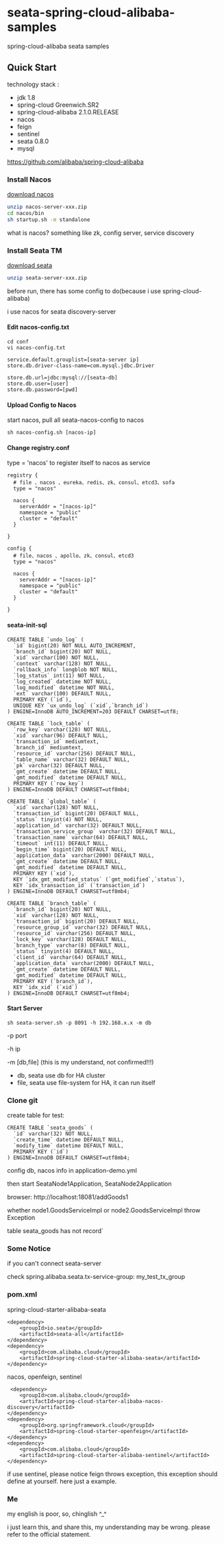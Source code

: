 # seata-spring-cloud-alibaba-samples
spring-cloud-alibaba seata samples

## Quick Start
technology stack : 
- jdk 1.8
- spring-cloud Greenwich.SR2
- spring-cloud-alibaba 2.1.0.RELEASE  
- nacos 
- feign
- sentinel
- seata 0.8.0
- mysql

https://github.com/alibaba/spring-cloud-alibaba

### Install Nacos
[download nacos](https://github.com/alibaba/nacos/releases)
```bash
unzip nacos-server-xxx.zip
cd nacos/bin 
sh startup.sh -m standalone
```

what is nacos? something like zk, config server, service discovery

### Install Seata TM
[download seata](https://github.com/seata/seata/releases)
```bash
unzip seata-server-xxx.zip
```
before run, there has some config to do(because i use spring-cloud-alibaba)

i use nacos for seata discovery-server

#### Edit nacos-config.txt
```
cd conf
vi nacos-config.txt

service.default.grouplist=[seata-server ip]
store.db.driver-class-name=com.mysql.jdbc.Driver

store.db.url=jdbc:mysql://[seata-db]
store.db.user=[user]
store.db.password=[pwd]
```

#### Upload Config to Nacos
start nacos, pull all seata-nacos-config to nacos
```
sh nacos-config.sh [nacos-ip]
```

#### Change registry.conf
type = 'nacos' to register itself to nacos as service
```
registry {
  # file 、nacos 、eureka、redis、zk、consul、etcd3、sofa
  type = "nacos"

  nacos {
    serverAddr = "[nacos-ip]"
    namespace = "public"
    cluster = "default"
  }
 
}

config {
  # file、nacos 、apollo、zk、consul、etcd3
  type = "nacos"

  nacos {
    serverAddr = "[nacos-ip]"
    namespace = "public"
    cluster = "default"
  }
  
}
```


#### seata-init-sql
```
CREATE TABLE `undo_log` (
  `id` bigint(20) NOT NULL AUTO_INCREMENT,
  `branch_id` bigint(20) NOT NULL,
  `xid` varchar(100) NOT NULL,
  `context` varchar(128) NOT NULL,
  `rollback_info` longblob NOT NULL,
  `log_status` int(11) NOT NULL,
  `log_created` datetime NOT NULL,
  `log_modified` datetime NOT NULL,
  `ext` varchar(100) DEFAULT NULL,
  PRIMARY KEY (`id`),
  UNIQUE KEY `ux_undo_log` (`xid`,`branch_id`)
) ENGINE=InnoDB AUTO_INCREMENT=203 DEFAULT CHARSET=utf8;

CREATE TABLE `lock_table` (
  `row_key` varchar(128) NOT NULL,
  `xid` varchar(96) DEFAULT NULL,
  `transaction_id` mediumtext,
  `branch_id` mediumtext,
  `resource_id` varchar(256) DEFAULT NULL,
  `table_name` varchar(32) DEFAULT NULL,
  `pk` varchar(32) DEFAULT NULL,
  `gmt_create` datetime DEFAULT NULL,
  `gmt_modified` datetime DEFAULT NULL,
  PRIMARY KEY (`row_key`)
) ENGINE=InnoDB DEFAULT CHARSET=utf8mb4;

CREATE TABLE `global_table` (
  `xid` varchar(128) NOT NULL,
  `transaction_id` bigint(20) DEFAULT NULL,
  `status` tinyint(4) NOT NULL,
  `application_id` varchar(32) DEFAULT NULL,
  `transaction_service_group` varchar(32) DEFAULT NULL,
  `transaction_name` varchar(64) DEFAULT NULL,
  `timeout` int(11) DEFAULT NULL,
  `begin_time` bigint(20) DEFAULT NULL,
  `application_data` varchar(2000) DEFAULT NULL,
  `gmt_create` datetime DEFAULT NULL,
  `gmt_modified` datetime DEFAULT NULL,
  PRIMARY KEY (`xid`),
  KEY `idx_gmt_modified_status` (`gmt_modified`,`status`),
  KEY `idx_transaction_id` (`transaction_id`)
) ENGINE=InnoDB DEFAULT CHARSET=utf8mb4;

CREATE TABLE `branch_table` (
  `branch_id` bigint(20) NOT NULL,
  `xid` varchar(128) NOT NULL,
  `transaction_id` bigint(20) DEFAULT NULL,
  `resource_group_id` varchar(32) DEFAULT NULL,
  `resource_id` varchar(256) DEFAULT NULL,
  `lock_key` varchar(128) DEFAULT NULL,
  `branch_type` varchar(8) DEFAULT NULL,
  `status` tinyint(4) DEFAULT NULL,
  `client_id` varchar(64) DEFAULT NULL,
  `application_data` varchar(2000) DEFAULT NULL,
  `gmt_create` datetime DEFAULT NULL,
  `gmt_modified` datetime DEFAULT NULL,
  PRIMARY KEY (`branch_id`),
  KEY `idx_xid` (`xid`)
) ENGINE=InnoDB DEFAULT CHARSET=utf8mb4;
```

 
#### Start Server 
``` 
sh seata-server.sh -p 8091 -h 192.168.x.x -m db
```
-p port

-h ip

-m [db,file]
(this is my understand, not confirmed!!!)
- db, seata use db for HA cluster
- file,  seata use file-system for HA, it can run itself

 

### Clone git

create table for test:
```mysql
CREATE TABLE `seata_goods` (
  `id` varchar(32) NOT NULL,
  `create_time` datetime DEFAULT NULL,
  `modify_time` datetime DEFAULT NULL,
  PRIMARY KEY (`id`)
) ENGINE=InnoDB DEFAULT CHARSET=utf8mb4;
```

config db, nacos info in application-demo.yml

then start SeataNode1Application, SeataNode2Application

browser: http://localhost:18081/addGoods1

whether node1.GoodsServiceImpl or node2.GoodsServiceImpl throw Exception

table seata_goods has not record`


### Some Notice
if you can't connect seata-server

check spring.alibaba.seata.tx-service-group: my_test_tx_group


### pom.xml
spring-cloud-starter-alibaba-seata
```
<dependency>
    <groupId>io.seata</groupId>
    <artifactId>seata-all</artifactId>
</dependency>
<dependency>
    <groupId>com.alibaba.cloud</groupId>
    <artifactId>spring-cloud-starter-alibaba-seata</artifactId>
</dependency>
```

nacos, openfeign, sentinel
```
 <dependency>
    <groupId>com.alibaba.cloud</groupId>
    <artifactId>spring-cloud-starter-alibaba-nacos-discovery</artifactId>
</dependency>
<dependency>
    <groupId>org.springframework.cloud</groupId>
    <artifactId>spring-cloud-starter-openfeign</artifactId>
</dependency>
<dependency>
    <groupId>com.alibaba.cloud</groupId>
    <artifactId>spring-cloud-starter-alibaba-sentinel</artifactId>
</dependency>
```

if use sentinel, please notice feign throws exception, this exception should define at yourself. here just a example.


### Me
my english is poor, so, chinglish ^_^

i just learn this, and share this, my understanding may be wrong. please refer to the official statement. 